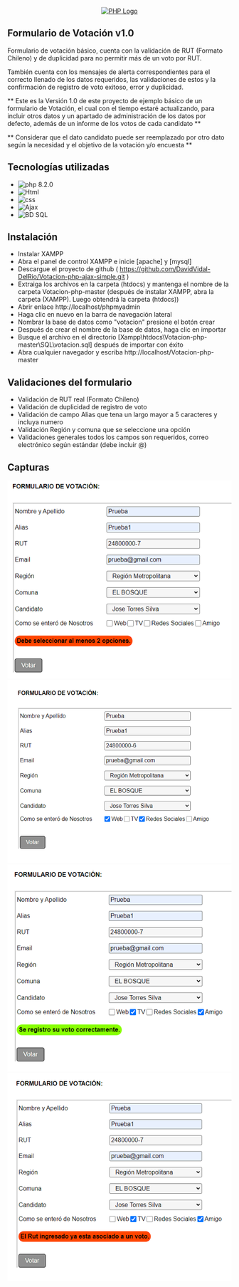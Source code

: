 <p align="center"><a href="" target="_blank"><img src="https://upload.wikimedia.org/wikipedia/commons/thumb/2/27/PHP-logo.svg/2560px-PHP-logo.svg.png" width="400" alt="PHP Logo"></a></p>

<p align="center">

</p>

## Formulario de Votación v1.0
Formulario de votación básico, cuenta con la validación de RUT (Formato Chileno) y de duplicidad para no permitir más de un voto por RUT.

También cuenta con los mensajes de alerta correspondientes para el correcto llenado de los datos requeridos, las validaciones de estos y la confirmación
de registro de voto exitoso, error y duplicidad.

** Este es la Versión 1.0 de este proyecto de ejemplo básico de un formulario de Votación, el cual con el tiempo estaré actualizando, para incluir otros datos
y un apartado de administración de los datos por defecto, además de un informe de los votos de cada candidato ** 

** Considerar que el dato candidato puede ser reemplazado por otro dato según la necesidad y el objetivo de la votación y/o encuesta **

## Tecnologías utilizadas
- <img src="https://img.shields.io/badge/php-8.2.0-blue" alt="php 8.2.0">
- <img src="https://img.shields.io/badge/Html-blueviolet" alt="Html">
- <img src="https://img.shields.io/badge/css-blueviolet" alt="css">
- <img src="https://img.shields.io/badge/-Ajax-blueviolet" alt="Ajax">
- <img src="https://img.shields.io/badge/-BD%20SQL-blueviolet" alt="BD SQL">

## Instalación
- Instalar XAMPP
- Abra el panel de control XAMPP e inicie [apache] y [mysql]
- Descargue el proyecto de github ( https://github.com/DavidVidal-DelRio/Votacion-php-ajax-simple.git )
- Extraiga los archivos en la carpeta (htdocs) y mantenga el nombre de la carpeta Votacion-php-master (después de instalar XAMPP, abra la carpeta (XAMPP). Luego obtendrá la carpeta (htdocs))
- Abrir enlace http://localhost/phpmyadmin
- Haga clic en nuevo en la barra de navegación lateral
- Nombrar la base de datos como "votacion" presione el botón crear
- Después de crear el nombre de la base de datos, haga clic en importar
- Busque el archivo en el directorio [Xampp\htdocs\Votacion-php-master\SQL\votacion.sql]
después de importar con éxito
- Abra cualquier navegador y escriba http://localhost/Votacion-php-master


## Validaciones del formulario
- Validación de RUT real (Formato Chileno)
- Validación de duplicidad de registro de voto
- Validación de campo Alias que tena un largo mayor a 5 caracteres y incluya numero
- Validación Región y comuna que se seleccione una opción
- Validaciones generales todos los campos son requeridos, correo electrónico según estándar (debe incluir @)

## Capturas
![Imagen del proyecto](https://github.com/DavidVidal-DelRio/referencias-proyectos/blob/master/php-votacion/datos.PNG)
![Imagen del proyecto](https://github.com/DavidVidal-DelRio/referencias-proyectos/blob/master/php-votacion/datos1.PNG)
![Imagen del proyecto](https://github.com/DavidVidal-DelRio/referencias-proyectos/blob/master/php-votacion/datos2.PNG)
![Imagen del proyecto](https://github.com/DavidVidal-DelRio/referencias-proyectos/blob/master/php-votacion/dato-duplicado.PNG)

